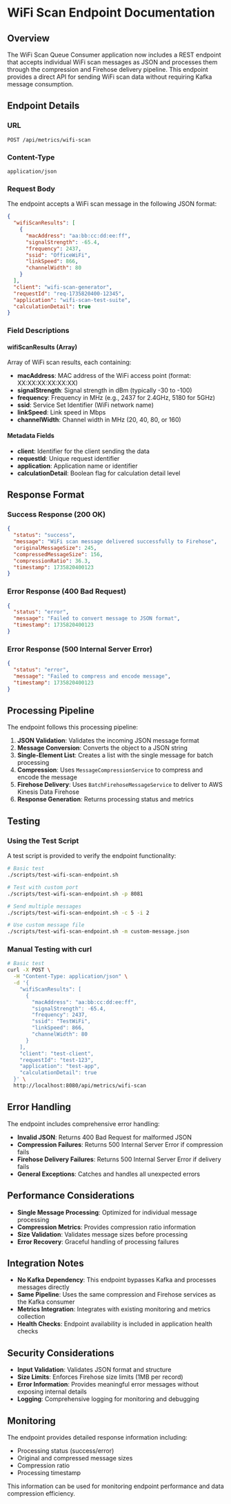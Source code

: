 # WiFi Scan Endpoint Documentation

## Overview

The WiFi Scan Queue Consumer application now includes a REST endpoint that accepts individual WiFi scan messages as JSON and processes them through the compression and Firehose delivery pipeline. This endpoint provides a direct API for sending WiFi scan data without requiring Kafka message consumption.

## Endpoint Details

### URL
```
POST /api/metrics/wifi-scan
```

### Content-Type
```
application/json
```

### Request Body
The endpoint accepts a WiFi scan message in the following JSON format:

```json
{
  "wifiScanResults": [
    {
      "macAddress": "aa:bb:cc:dd:ee:ff",
      "signalStrength": -65.4,
      "frequency": 2437,
      "ssid": "OfficeWiFi",
      "linkSpeed": 866,
      "channelWidth": 80
    }
  ],
  "client": "wifi-scan-generator",
  "requestId": "req-1735820400-12345",
  "application": "wifi-scan-test-suite",
  "calculationDetail": true
}
```

### Field Descriptions

#### wifiScanResults (Array)
Array of WiFi scan results, each containing:
- **macAddress**: MAC address of the WiFi access point (format: XX:XX:XX:XX:XX:XX)
- **signalStrength**: Signal strength in dBm (typically -30 to -100)
- **frequency**: Frequency in MHz (e.g., 2437 for 2.4GHz, 5180 for 5GHz)
- **ssid**: Service Set Identifier (WiFi network name)
- **linkSpeed**: Link speed in Mbps
- **channelWidth**: Channel width in MHz (20, 40, 80, or 160)

#### Metadata Fields
- **client**: Identifier for the client sending the data
- **requestId**: Unique request identifier
- **application**: Application name or identifier
- **calculationDetail**: Boolean flag for calculation detail level

## Response Format

### Success Response (200 OK)
```json
{
  "status": "success",
  "message": "WiFi scan message delivered successfully to Firehose",
  "originalMessageSize": 245,
  "compressedMessageSize": 156,
  "compressionRatio": 36.3,
  "timestamp": 1735820400123
}
```

### Error Response (400 Bad Request)
```json
{
  "status": "error",
  "message": "Failed to convert message to JSON format",
  "timestamp": 1735820400123
}
```

### Error Response (500 Internal Server Error)
```json
{
  "status": "error",
  "message": "Failed to compress and encode message",
  "timestamp": 1735820400123
}
```

## Processing Pipeline

The endpoint follows this processing pipeline:

1. **JSON Validation**: Validates the incoming JSON message format
2. **Message Conversion**: Converts the object to a JSON string
3. **Single-Element List**: Creates a list with the single message for batch processing
4. **Compression**: Uses `MessageCompressionService` to compress and encode the message
5. **Firehose Delivery**: Uses `BatchFirehoseMessageService` to deliver to AWS Kinesis Data Firehose
6. **Response Generation**: Returns processing status and metrics

## Testing

### Using the Test Script

A test script is provided to verify the endpoint functionality:

```bash
# Basic test
./scripts/test-wifi-scan-endpoint.sh

# Test with custom port
./scripts/test-wifi-scan-endpoint.sh -p 8081

# Send multiple messages
./scripts/test-wifi-scan-endpoint.sh -c 5 -i 2

# Use custom message file
./scripts/test-wifi-scan-endpoint.sh -m custom-message.json
```

### Manual Testing with curl

```bash
# Basic test
curl -X POST \
  -H "Content-Type: application/json" \
  -d '{
    "wifiScanResults": [
      {
        "macAddress": "aa:bb:cc:dd:ee:ff",
        "signalStrength": -65.4,
        "frequency": 2437,
        "ssid": "TestWiFi",
        "linkSpeed": 866,
        "channelWidth": 80
      }
    ],
    "client": "test-client",
    "requestId": "test-123",
    "application": "test-app",
    "calculationDetail": true
  }' \
  http://localhost:8080/api/metrics/wifi-scan
```

## Error Handling

The endpoint includes comprehensive error handling:

- **Invalid JSON**: Returns 400 Bad Request for malformed JSON
- **Compression Failures**: Returns 500 Internal Server Error if compression fails
- **Firehose Delivery Failures**: Returns 500 Internal Server Error if delivery fails
- **General Exceptions**: Catches and handles all unexpected errors

## Performance Considerations

- **Single Message Processing**: Optimized for individual message processing
- **Compression Metrics**: Provides compression ratio information
- **Size Validation**: Validates message sizes before processing
- **Error Recovery**: Graceful handling of processing failures

## Integration Notes

- **No Kafka Dependency**: This endpoint bypasses Kafka and processes messages directly
- **Same Pipeline**: Uses the same compression and Firehose services as the Kafka consumer
- **Metrics Integration**: Integrates with existing monitoring and metrics collection
- **Health Checks**: Endpoint availability is included in application health checks

## Security Considerations

- **Input Validation**: Validates JSON format and structure
- **Size Limits**: Enforces Firehose size limits (1MB per record)
- **Error Information**: Provides meaningful error messages without exposing internal details
- **Logging**: Comprehensive logging for monitoring and debugging

## Monitoring

The endpoint provides detailed response information including:
- Processing status (success/error)
- Original and compressed message sizes
- Compression ratio
- Processing timestamp

This information can be used for monitoring endpoint performance and data compression efficiency. 